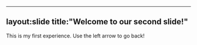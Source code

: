 ----
layout:slide
title:"Welcome to our second slide!"
---
This is my first experience.
Use the left arrow to go back!
